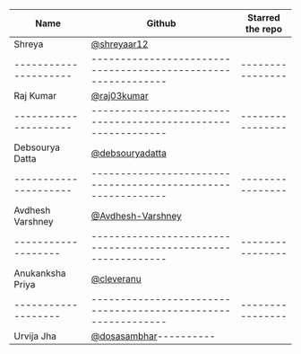 | Name                  | Github                                                        | Starred the repo |
| --------------------- | ------------------------------------------------------------- | ---------------- |
| Shreya                |       [@shreyaar12](https://github.com/Shreyaar12)            |                  |
| --------------------- | ------------------------------------------------------------- | ---------------- |
| Raj Kumar             |       [@raj03kumar](https://github.com/raj03kumar)            |                  |
| --------------------- | ------------------------------------------------------------- | ---------------- |
| Debsourya Datta       |       [@debsouryadatta](https://github.com/debsouryadatta)    |                  |
| --------------------- | ------------------------------------------------------------- | ---------------- |
| Avdhesh Varshney      |       [@Avdhesh-Varshney](https://github.com/Avdhesh-Varshney)|
|-------------------     | -------------------------------------------------------------| ---------------- |
  Anukanksha Priya       |    [@cleveranu](https://github.com/cleveranu)                |                  |
|-------------------     | -------------------------------------------------------------| ---------------- |
| Urvija Jha            |       [@dosasambhar](https://github.com/dosasambhar)----------|
